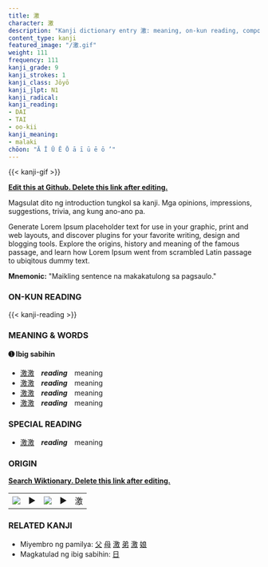 ```yaml
---
title: 激
character: 激
description: "Kanji dictionary entry 激: meaning, on-kun reading, compounds, origin, related kanji"
content_type: kanji
featured_image: "/激.gif"
weight: 111
frequency: 111
kanji_grade: 9
kanji_strokes: 1
kanji_class: Jōyō
kanji_jlpt: N1
kanji_radical: 
kanji_reading: 
- DAI
- TAI
- oo-kii
kanji_meaning:
- malaki
chōon: "Ā Ī Ū Ē Ō ā ī ū ē ō ’"
---
```

[//]: # (Don't edit the line below. Kanji animated GIF code is automatically generated.)
{{< kanji-gif >}}

[//]: # (Edit below this line.)

**[Edit this at Github. Delete this link after editing.](https://github.com/tim0g/tim/tree/main/content/kanji/激/index.md)**

Magsulat dito ng introduction tungkol sa kanji. Mga opinions, impressions, suggestions, trivia, ang kung ano-ano pa.

Generate Lorem Ipsum placeholder text for use in your graphic, print and web layouts, and discover plugins for your favorite writing, design and blogging tools. Explore the origins, history and meaning of the famous passage, and learn how Lorem Ipsum went from scrambled Latin passage to ubiqitous dummy text.
 
**Mnemonic:** "Maikling sentence na makakatulong sa pagsaulo."

### ON-KUN READING

[//]: # (Don't edit the line below. ON-KUN READING code is automatically generated.)
{{< kanji-reading >}}

### MEANING & WORDS

#### ➊ **Ibig sabihin**
  - [激](../激)[激](../激)　***reading***　meaning
  - [激](../激)[激](../激)　***reading***　meaning
  - [激](../激)[激](../激)　***reading***　meaning
  - [激](../激)[激](../激)　***reading***　meaning

### SPECIAL READING
  - [激](../激)[激](../激)　***reading***　meaning

### ORIGIN

**[Search Wiktionary. Delete this link after editing.](https://wiktionary.org/wiki/激)**
<table class="kanji-table"><tr><td>
<img src="60px-激-bronze.svg.png">
</td><td>▶</td><td>
<img src="60px-激-oracle.svg.png">
</td><td>▶</td>
<td class="kanji-origin">激</td>
</tr></table>

### RELATED KANJI
- Miyembro ng pamilya: [父](../父) [母](../母) [激](../激) [弟](../弟) [激](../激) [娘](../娘)
- Magkatulad ng ibig sabihin: [日](../日)
